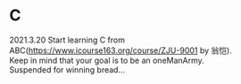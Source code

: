 # C

2021.3.20
Start learning C from ABC(https://www.icourse163.org/course/ZJU-9001 by 翁恺).  
Keep in mind that your goal is to be an oneManArmy.  
Suspended for winning bread...
